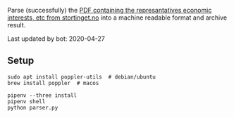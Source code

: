 Parse (successfully) the [PDF containing the represantatives economic interests, etc from stortinget.no](https://www.stortinget.no/no/Stortinget-og-demokratiet/Representantene/Okonomiske-interesser/) into a machine readable format and archive result.

Last updated by bot: 2020-04-27

## Setup
    sudo apt install poppler-utils  # debian/ubuntu
    brew install poppler  # macos

    pipenv --three install
    pipenv shell
    python parser.py
